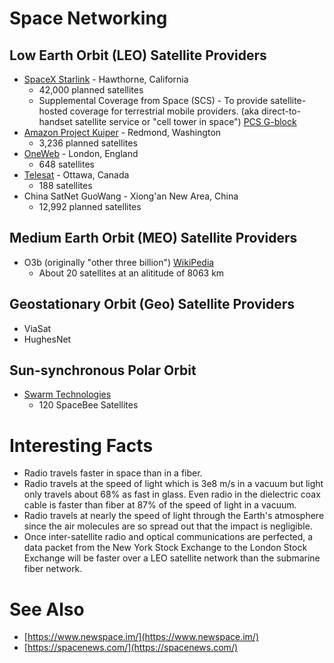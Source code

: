 # Space Networking

## Low Earth Orbit (LEO) Satellite Providers

  - [SpaceX Starlink](https://www.starlink.com/) - Hawthorne, California
    - 42,000 planned satellites
    - Supplemental Coverage from Space (SCS) - To provide satellite-hosted coverage for terrestrial mobile providers. (aka direct-to-handset satellite service or "cell tower in space") [PCS G-block](https://docs.fcc.gov/public/attachments/DA-23-338A1.pdf)
  - [Amazon Project Kuiper](https://www.aboutamazon.com/news/tag/project-kuiper) - Redmond, Washington
    - 3,236 planned satellites
  - [OneWeb](https://oneweb.net/) - London, England
    - 648 satellites
  - [Telesat](http://www.telesat.com/) - Ottawa, Canada
    - 188 satellites
  - China SatNet GuoWang - Xiong'an New Area, China
    - 12,992 planned satellites

## Medium Earth Orbit (MEO) Satellite Providers

  - O3b (originally "other three billion") [WikiPedia](https://en.wikipedia.org/wiki/O3b)
    - About 20 satellites at an alititude of 8063 km

## Geostationary Orbit (Geo) Satellite Providers

  - ViaSat
  - HughesNet

## Sun-synchronous Polar Orbit

  - [Swarm Technologies](http://www.swarm.space/)
    - 120 SpaceBee Satellites

# Interesting Facts

  - Radio travels faster in space than in a fiber.
  - Radio travels at the speed of light which is 3e8 m/s in a vacuum but light only travels about 68% as fast in glass.  Even radio in the dielectric coax cable is faster than fiber at 87% of the speed of light in a vacuum.
  - Radio travels at nearly the speed of light through the Earth's atmosphere since the air molecules are so spread out that the impact is negligible.
  - Once inter-satellite radio and optical communications are perfected, a data packet from the New York Stock Exchange to the London Stock Exchange will be faster over a LEO satellite network than the submarine fiber network.

# See Also

  - [https://www.newspace.im/](https://www.newspace.im/)
  - [https://spacenews.com/](https://spacenews.com/)
